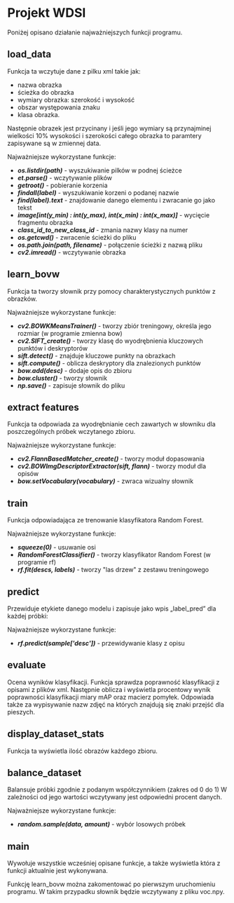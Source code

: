 # Projekt WDSI
Poniżej opisano działanie najważniejszych funkcji programu.
## load_data
Funkcja ta wczytuje dane z pilku xml takie jak:
- nazwa obrazka
- ścieżka do obrazka  
- wymiary obrazka: szerokość i wysokość
- obszar występowania znaku  
- klasa obrazka.

Następnie obrazek jest przycinany i jeśli jego wymiary są przynajminej wielkości 10% wysokości i szerokości całego obrazka to
paramtery zapisywane są w zmiennej data.

Najważniejsze wykorzystane funkcje:
- ***os.listdir(path)*** - wyszukiwanie pilków w podnej ścieżce
- ***et.parse()*** - wczytywanie plików
- ***getroot()*** - pobieranie korzenia
- ***findall(label)*** - wyszukiwanie korzeni o podanej nazwie
- ***find(label).text*** - znajdowanie danego elementu i zwracanie go jako tekst
- ***image[int(y_min) : int(y_max), int(x_min) : int(x_max)]*** - wycięcie fragmentu obrazka
- ***class_id_to_new_class_id*** - zmania nazwy klasy na numer 
- ***os.getcwd()*** - zwracenie ścieżki do pliku
- ***os.path.join(path, filename)*** - połączenie ścieżki z nazwą pliku
- ***cv2.imread()*** - wczytywanie obrazka


## learn_bovw
Funkcja ta tworzy słownik przy pomocy charakterystycznych punktów z obrazków.

Najważniejsze wykorzystane funkcje:
- ***cv2.BOWKMeansTrainer()*** - tworzy zbiór treningowy, określa jego rozmiar (w programie zmienna bow)
- ***cv2.SIFT_create()*** - tworzy klasę do wyodrębnienia kluczowych punktów i deskryptorów
- ***sift.detect()*** - znajduje kluczowe punkty na obrazkach
- ***sift.compute()*** - oblicza deskryptory dla znalezionych punktów
- ***bow.add(desc)*** - dodaje opis do zbioru 
- ***bow.cluster()*** - tworzy słownik
- ***np.save()*** - zapisuje słownik do pliku
## extract features
Funkcja ta odpowiada za wyodrębnianie cech zawartych w słowniku dla poszczególnych próbek wczytanego zbioru.


Najważniejsze wykorzystane funkcje:
- ***cv2.FlannBasedMatcher_create()***  - tworzy moduł dopasowania
- ***cv2.BOWImgDescriptorExtractor(sift, flann)*** - tworzy moduł dla opisów
- ***bow.setVocabulary(vocabulary)*** - zwraca wizualny słownik

## train
Funkcja odpowiadająca ze trenowanie klasyfikatora Random Forest.

Najważniejsze wykorzystane funkcje:
- ***squeeze(0)*** - usuwanie osi
- ***RandomForestClassifier()*** - tworzy klasyfikator Random Forest (w programie rf)
- ***rf.fit(descs, labels)*** - tworzy "las drzew" z zestawu treningowego
## predict
Przewiduje etykiete danego modelu i zapisuje jako wpis „label_pred” dla każdej próbki:

Najważniejsze wykorzystane funkcje:
- ***rf.predict(sample['desc'])*** - przewidywanie klasy z opisu 

## evaluate
Ocena wyników klasyfikacji. Funkcja sprawdza poprawność klasyfikacji z opisami z plików xml.
Następnie oblicza i wyświetla procentowy wynik poprawności klasyfikacji miary mAP oraz macierz pomyłek.
Odpowiada także za wypisywanie nazw zdjęć na których znajdują się znaki przejść dla pieszych.
## display_dataset_stats
Funkcja ta wyświetla ilość obrazów każdego zbioru.
## balance_dataset
Balansuje próbki zgodnie z podanym współczynnikiem (zakres od 0 do 1)
W zależności od jego wartości wczytywany jest odpowiedni procent danych.

Najważniejsze wykorzystane funkcje:
- ***random.sample(data, amount)*** - wybór losowych próbek 
## main
Wywołuje wszystkie wcześniej opisane funkcje, a także wyświetla która z funkcji aktualnie jest wykonywana.

Funkcję learn_bovw można zakomentować po pierwszym uruchomieniu programu.
W takim przypadku słownik będzie wczytywany z pliku voc.npy.
